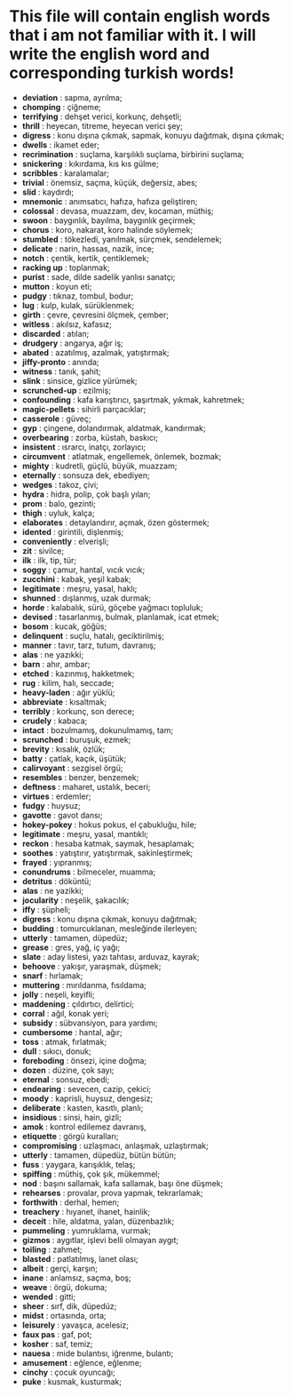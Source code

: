 # This file will contain english words that i am not familiar with it. I will write the english word and corresponding turkish words!

- **deviation** : sapma, ayrılma;
- **chomping** : çiğneme;
- **terrifying** : dehşet verici, korkunç, dehşetli;
- **thrill** : heyecan, titreme, heyecan verici şey;
- **digress** : konu dışına çıkmak, sapmak, konuyu dağıtmak, dışına çıkmak;
- **dwells** : ikamet eder;
- **recrimination** : suçlama, karşılıklı suçlama, birbirini suçlama;
- **snickering** : kıkırdama, kıs kıs gülme;
- **scribbles** : karalamalar;
- **trivial** : önemsiz, saçma, küçük, değersiz, abes;
- **slid** : kaydırdı;
- **mnemonic** : anımsatıcı, hafıza, hafıza geliştiren;
- **colossal** : devasa, muazzam, dev, kocaman, müthiş;
- **swoon** : baygınlık, bayılma, baygınlık geçirmek;
- **chorus** : koro, nakarat, koro halinde söylemek;
- **stumbled** : tökezledi, yanılmak, sürçmek, sendelemek;
- **delicate** : narin, hassas, nazik, ince;
- **notch** : çentik, kertik, çentiklemek;
- **racking up** : toplanmak;
- **purist** : sade, dilde sadelik yanlısı sanatçı;
- **mutton** : koyun eti;
- **pudgy** : tıknaz, tombul, bodur;
- **lug** : kulp, kulak, sürüklenmek;
- **girth** : çevre, çevresini ölçmek, çember;
- **witless** : akılsız, kafasız;
- **discarded** : atılan;
- **drudgery** : angarya, ağır iş;
- **abated** : azatılmış, azalmak, yatıştırmak;
- **jiffy-pronto** : anında;
- **witness** : tanık, şahit;
- **slink** : sinsice, gizlice yürümek;
- **scrunched-up** : ezilmiş;
- **confounding** : kafa karıştırıcı, şaşırtmak, yıkmak, kahretmek;
- **magic-pellets** : sihirli parçacıklar;
- **casserole** : güveç;
- **gyp** : çingene, dolandırmak, aldatmak, kandırmak;
- **overbearing** : zorba, küstah, baskıcı;
- **insistent** : ısrarcı, inatçı, zorlayıcı;
- **circumvent** : atlatmak, engellemek, önlemek, bozmak;
- **mighty** : kudretli, güçlü, büyük, muazzam;
- **eternally** : sonsuza dek, ebediyen;
- **wedges** : takoz, çivi;
- **hydra** : hidra, polip, çok başlı yılan;
- **prom** : balo, gezinti;
- **thigh** : uyluk, kalça;
- **elaborates** : detaylandırır, açmak, özen göstermek;
- **idented** : girintili, dişlenmiş;
- **conveniently** : elverişli;
- **zit** : sivilce;
- **ilk** : ilk, tip, tür;
- **soggy** : çamur, hantal, vıcık vıcık;
- **zucchini** : kabak, yeşil kabak;
- **legitimate** : meşru, yasal, haklı;
- **shunned** : dışlanmış, uzak durmak;
- **horde** : kalabalık, sürü, göçebe yağmacı topluluk;
- **devised** : tasarlanmış, bulmak, planlamak, icat etmek;
- **bosom** : kucak, göğüs;
- **delinquent** : suçlu, hatalı, geciktirilmiş;
- **manner** : tavır, tarz, tutum, davranış;
- **alas** : ne yazıkki;
- **barn** : ahır, ambar;
- **etched** : kazınmış, hakketmek;
- **rug** : kilim, halı, seccade;
- **heavy-laden** : ağır yüklü;
- **abbreviate** : kısaltmak;
- **terribly** : korkunç, son derece;
- **crudely** : kabaca;
- **intact** : bozulmamış, dokunulmamış, tam;
- **scrunched** : buruşuk, ezmek;
- **brevity** : kısalık, özlük;
- **batty** : çatlak, kaçık, üşütük;
- **calirvoyant** : sezgisel örgü;
- **resembles** : benzer, benzemek;
- **deftness** : maharet, ustalık, beceri;
- **virtues** : erdemler;
- **fudgy** : huysuz;
- **gavotte** : gavot dansı;
- **hokey-pokey** : hokus pokus, el çabukluğu, hile;
- **legitimate** : meşru, yasal, mantıklı;
- **reckon** : hesaba katmak, saymak, hesaplamak;
- **soothes** : yatıştırır, yatıştırmak, sakinleştirmek;
- **frayed** : yıpranmış;
- **conundrums** : bilmeceler, muamma;
- **detritus** : döküntü;
- **alas** : ne yazikki;
- **jocularity** : neşelik, şakacılık;
- **iffy** : şüpheli;
- **digress** : konu dışına çıkmak, konuyu dağıtmak;
- **budding** : tomurcuklanan, mesleğinde ilerleyen;
- **utterly** : tamamen, düpedüz;
- **grease** : gres, yağ, iç yağı;
- **slate** : aday listesi, yazı tahtası, arduvaz, kayrak;
- **behoove** : yakışır, yaraşmak, düşmek;
- **snarf** : hırlamak;
- **muttering** : mırıldanma, fısıldama;
- **jolly** : neşeli, keyifli;
- **maddening** : çıldırtıcı, delirtici;
- **corral** : ağıl, konak yeri;
- **subsidy** : sübvansiyon, para yardımı;
- **cumbersome** : hantal, ağır;
- **toss** : atmak, fırlatmak;
- **dull** : sıkıcı, donuk;
- **foreboding** : önsezi, içine doğma;
- **dozen** : düzine, çok sayı;
- **eternal** : sonsuz, ebedi;
- **endearing** : sevecen, cazip, çekici;
- **moody** : kaprisli, huysuz, dengesiz;
- **deliberate** : kasten, kasıtlı, planlı;
- **insidious** : sinsi, hain, gizli;
- **amok** : kontrol edilemez davranış, 
- **etiquette** : görgü kuralları;
- **compromising** : uzlaşmacı, anlaşmak, uzlaştırmak;
- **utterly** : tamamen, düpedüz, bütün bütün;
- **fuss** : yaygara, karışıklık, telaş;
- **spiffing** : müthiş, çok şık, mükemmel;
- **nod** : başını sallamak, kafa sallamak, başı öne düşmek;
- **rehearses** : provalar, prova yapmak, tekrarlamak;
- **forthwith** : derhal, hemen;
- **treachery** : hıyanet, ihanet, hainlik;
- **deceit** : hile, aldatma, yalan, düzenbazlık;
- **pummeling** : yumruklama, vurmak;
- **gizmos** : aygıtlar, işlevi belli olmayan aygıt;
- **toiling** : zahmet;
- **blasted** : patlatılmış, lanet olası;
- **albeit** : gerçi, karşın;
- **inane** : anlamsız, saçma, boş;
- **weave** : örgü, dokuma;
- **wended** : gitti;
- **sheer** : sırf, dik, düpedüz;
- **midst** : ortasında, orta;
- **leisurely** : yavaşca, acelesiz;
- **faux pas** : gaf, pot;
- **kosher** : saf, temiz;
- **nauesa** : mide bulantısı, iğrenme, bulantı;
- **amusement** : eğlence, eğlenme;
- **cinchy** : çocuk oyuncağı;
- **puke** : kusmak, kusturmak;